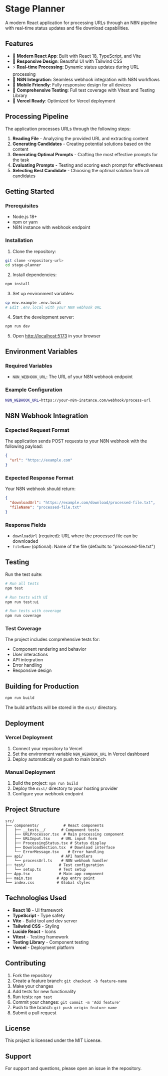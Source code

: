 # Stage Planner

A modern React application for processing URLs through an N8N pipeline with real-time status updates and file download capabilities.

## Features

- 🚀 **Modern React App**: Built with React 18, TypeScript, and Vite
- 🎨 **Responsive Design**: Beautiful UI with Tailwind CSS
- ⚡ **Real-time Processing**: Dynamic status updates during URL processing
- 🔗 **N8N Integration**: Seamless webhook integration with N8N workflows
- 📱 **Mobile Friendly**: Fully responsive design for all devices
- 🧪 **Comprehensive Testing**: Full test coverage with Vitest and Testing Library
- 🚀 **Vercel Ready**: Optimized for Vercel deployment

## Processing Pipeline

The application processes URLs through the following steps:

1. **Reading File** - Analyzing the provided URL and extracting content
2. **Generating Candidates** - Creating potential solutions based on the content
3. **Generating Optimal Prompts** - Crafting the most effective prompts for the task
4. **Evaluating Prompts** - Testing and scoring each prompt for effectiveness
5. **Selecting Best Candidate** - Choosing the optimal solution from all candidates

## Getting Started

### Prerequisites

- Node.js 18+ 
- npm or yarn
- N8N instance with webhook endpoint

### Installation

1. Clone the repository:
```bash
git clone <repository-url>
cd stage-planner
```

2. Install dependencies:
```bash
npm install
```

3. Set up environment variables:
```bash
cp env.example .env.local
# Edit .env.local with your N8N webhook URL
```

4. Start the development server:
```bash
npm run dev
```

5. Open [http://localhost:5173](http://localhost:5173) in your browser

## Environment Variables

### Required Variables

- `N8N_WEBHOOK_URL`: The URL of your N8N webhook endpoint

### Example Configuration

```bash
N8N_WEBHOOK_URL=https://your-n8n-instance.com/webhook/process-url
```

## N8N Webhook Integration

### Expected Request Format

The application sends POST requests to your N8N webhook with the following payload:

```json
{
  "url": "https://example.com"
}
```

### Expected Response Format

Your N8N webhook should return:

```json
{
  "downloadUrl": "https://example.com/download/processed-file.txt",
  "fileName": "processed-file.txt"
}
```

### Response Fields

- `downloadUrl` (required): URL where the processed file can be downloaded
- `fileName` (optional): Name of the file (defaults to "processed-file.txt")

## Testing

Run the test suite:

```bash
# Run all tests
npm test

# Run tests with UI
npm run test:ui

# Run tests with coverage
npm run coverage
```

### Test Coverage

The project includes comprehensive tests for:
- Component rendering and behavior
- User interactions
- API integration
- Error handling
- Responsive design

## Building for Production

```bash
npm run build
```

The build artifacts will be stored in the `dist/` directory.

## Deployment

### Vercel Deployment

1. Connect your repository to Vercel
2. Set the environment variable `N8N_WEBHOOK_URL` in Vercel dashboard
3. Deploy automatically on push to main branch

### Manual Deployment

1. Build the project: `npm run build`
2. Deploy the `dist/` directory to your hosting provider
3. Configure your webhook endpoint

## Project Structure

```
src/
├── components/           # React components
│   ├── __tests__/       # Component tests
│   ├── URLProcessor.tsx  # Main processing component
│   ├── URLInput.tsx     # URL input form
│   ├── ProcessingStatus.tsx # Status display
│   ├── DownloadSection.tsx  # Download interface
│   └── ErrorMessage.tsx    # Error handling
├── api/                 # API handlers
│   └── processUrl.ts    # N8N webhook handler
├── test/               # Test configuration
│   └── setup.ts        # Test setup
├── App.tsx             # Main app component
├── main.tsx           # App entry point
└── index.css          # Global styles
```

## Technologies Used

- **React 18** - UI framework
- **TypeScript** - Type safety
- **Vite** - Build tool and dev server
- **Tailwind CSS** - Styling
- **Lucide React** - Icons
- **Vitest** - Testing framework
- **Testing Library** - Component testing
- **Vercel** - Deployment platform

## Contributing

1. Fork the repository
2. Create a feature branch: `git checkout -b feature-name`
3. Make your changes
4. Add tests for new functionality
5. Run tests: `npm test`
6. Commit your changes: `git commit -m 'Add feature'`
7. Push to the branch: `git push origin feature-name`
8. Submit a pull request

## License

This project is licensed under the MIT License.

## Support

For support and questions, please open an issue in the repository.

